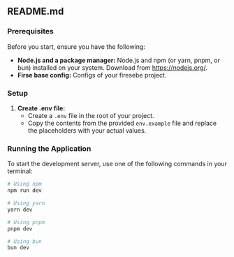 ## README.md

### Prerequisites
Before you start, ensure you have the following:
* **Node.js and a package manager:** Node.js and npm (or yarn, pnpm, or bun) installed on your system. Download from https://nodejs.org/.
* **Firse base config:** Configs of your firesebe project.

### Setup
1. **Create .env file:**
   * Create a `.env` file in the root of your project.
   * Copy the contents from the provided `env.example` file and replace the placeholders with your actual values.

### Running the Application
To start the development server, use one of the following commands in your terminal:
```bash
# Using npm
npm run dev

# Using yarn
yarn dev

# Using pnpm
pnpm dev

# Using bun
bun dev